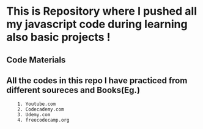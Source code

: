 # This is Repository where I pushed all my javascript code during learning also basic projects !

## Code Materials 



## All the codes in this repo I have practiced from different soureces and Books(Eg.)

        1. Youtube.com
        2. Codecademy.com
        3. Udemy.com
        4. freecodecamp.org
